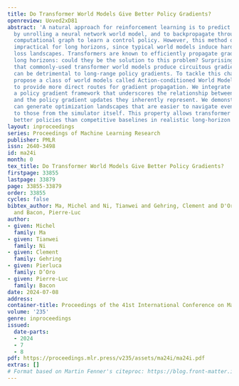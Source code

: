 ```yaml
---
title: Do Transformer World Models Give Better Policy Gradients?
openreview: Uoved2xD81
abstract: 'A natural approach for reinforcement learning is to predict future rewards
  by unrolling a neural network world model, and to backpropagate through the resulting
  computational graph to learn a control policy. However, this method often becomes
  impractical for long horizons, since typical world models induce hard-to-optimize
  loss landscapes. Transformers are known to efficiently propagate gradients over
  long horizons: could they be the solution to this problem? Surprisingly, we show
  that commonly-used transformer world models produce circuitous gradient paths, which
  can be detrimental to long-range policy gradients. To tackle this challenge, we
  propose a class of world models called Action-conditioned World Models (AWMs), designed
  to provide more direct routes for gradient propagation. We integrate such AWMs into
  a policy gradient framework that underscores the relationship between network architectures
  and the policy gradient updates they inherently represent. We demonstrate that AWMs
  can generate optimization landscapes that are easier to navigate even when compared
  to those from the simulator itself. This property allows transformer AWMs to produce
  better policies than competitive baselines in realistic long-horizon tasks.'
layout: inproceedings
series: Proceedings of Machine Learning Research
publisher: PMLR
issn: 2640-3498
id: ma24i
month: 0
tex_title: Do Transformer World Models Give Better Policy Gradients?
firstpage: 33855
lastpage: 33879
page: 33855-33879
order: 33855
cycles: false
bibtex_author: Ma, Michel and Ni, Tianwei and Gehring, Clement and D'Oro, Pierluca
  and Bacon, Pierre-Luc
author:
- given: Michel
  family: Ma
- given: Tianwei
  family: Ni
- given: Clement
  family: Gehring
- given: Pierluca
  family: D’Oro
- given: Pierre-Luc
  family: Bacon
date: 2024-07-08
address:
container-title: Proceedings of the 41st International Conference on Machine Learning
volume: '235'
genre: inproceedings
issued:
  date-parts:
  - 2024
  - 7
  - 8
pdf: https://proceedings.mlr.press/v235/assets/ma24i/ma24i.pdf
extras: []
# Format based on Martin Fenner's citeproc: https://blog.front-matter.io/posts/citeproc-yaml-for-bibliographies/
---
```

